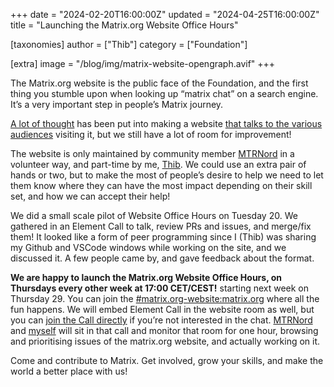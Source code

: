 +++
date = "2024-02-20T16:00:00Z"
updated = "2024-04-25T16:00:00Z"
title = "Launching the Matrix.org Website Office Hours"

[taxonomies]
author = ["Thib"]
category = ["Foundation"]

[extra]
image = "/blog/img/matrix-website-opengraph.avif"
+++

The Matrix.org website is the public face of the Foundation, and the first thing you stumble upon when looking up “matrix chat” on a search engine. It’s a very important step in people’s Matrix journey.

[A lot of thought](https://github.com/matrix-org/matrix.org/issues/1502) has been put into making a website [that talks to the various audiences](https://github.com/matrix-org/matrix.org/issues/1543) visiting it, but we still have a lot of room for improvement!

The website is only maintained by community member [MTRNord](https://mtrnord.blog/) in a volunteer way, and part-time by me, [Thib](https://ergaster.org). We could use an extra pair of hands or two, but to make the most of people’s desire to help we need to let them know where they can have the most impact depending on their skill set, and how we can accept their help!

<!-- more -->

We did a small scale pilot of Website Office Hours on Tuesday 20. We gathered in an Element Call to talk, review PRs and issues, and merge/fix them! It looked like a form of peer programming since I (Thib) was sharing my Github and VSCode windows while working on the site, and we discussed it. A few people came by, and gave feedback about the format.

**We are happy to launch the Matrix.org Website Office Hours, on Thursdays every other week at 17:00 CET/CEST!** starting next week on Thursday 29. You can join the [#matrix.org-website:matrix.org](https://matrix.to/#/%23matrix.org-website:matrix.org) where all the fun happens. We will embed Element Call in the website room as well, but you can [join the Call directly](https://call.element.io/room/#/matrixorg-website-office-hour?roomId=!kzyGmYCZimtZaSOVyP:call.ems.host&password=_ufRbbGJcRX8rwNXNo4atQ) if you’re not interested in the chat. [MTRNord](https://mtrnord.blog/) and [myself](https://ergaster.org) will sit in that call and monitor that room for one hour, browsing and prioritising issues of the matrix.org website, and actually working on it.

Come and contribute to Matrix. Get involved, grow your skills, and make the world a better place with us!
